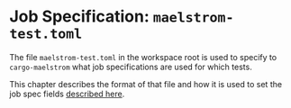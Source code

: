 # Job Specification: `maelstrom-test.toml`

The file `maelstrom-test.toml` in the workspace root is used to specify to
`cargo-maelstrom` what job specifications are used for which tests.

This chapter describes the format of that file and how it is used to set the
job spec fields [described here](../spec.md).
